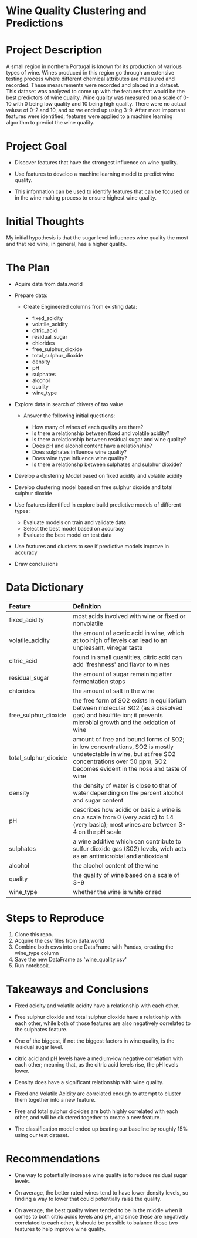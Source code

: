 # Wine Quality Clustering and Predictions
 
# Project Description

A small region in northern Portugal is known for its production of various types of wine. Wines produced in this region go through an extensive testing process where different chemical attributes are measured and recorded. These measurements were recorded and placed in a dataset. This dataset was analyzed to come up with the features that would be the best predictors of wine quality. Wine quality was measured on a scale of 0-10 with 0 being low quality and 10 being high quality. There were no actual valuse of 0-2 and 10, and so we ended up using 3-9. After most important features were identified, features were applied to a machine learning algorithm to predict the wine quality.

# Project Goal
 
* Discover features that have the strongest influence on wine quality.

* Use features to develop a machine learning model to predict wine quality.

* This information can be used to identify features that can be focused on in the wine making process to ensure highest wine quality.
 
# Initial Thoughts
 
My initial hypothesis is that the sugar level influences wine quality the most and that red wine, in general, has a higher quality.
 
# The Plan
 
* Aquire data from data.world
 
* Prepare data:

   * Create Engineered columns from existing data:

       * fixed_acidity
       * volatile_acidity
       * citric_acid
       * residual_sugar
       * chlorides
       * free_sulphur_dioxide
       * total_sulphur_dioxide
       * density
       * pH
       * sulphates
       * alcohol
       * quality
       * wine_type
 
* Explore data in search of drivers of tax value

   * Answer the following initial questions:
   
      * How many of wines of each quality are there?
      * Is there a relationship between fixed and volatile acidity?
      * Is there a relationship between residual sugar and wine quality?
      * Does pH and alcohol content have a relationship?
      * Does sulphates influence wine quality?
      * Does wine type influence wine quality?
      * Is there a relationshp between sulphates and sulphur dioxide?
      
* Develop a clustering Model based on fixed acidity and volatile acidity
* Develop clustering model based on free sulphur dioxide and total sulphur dioxide
  
* Use features identified in explore build predictive models of different types:

   * Evaluate models on train and validate data
   * Select the best model based on accuracy
   * Evaluate the best model on test data

* Use features and clusters to see if predictive models improve in accuracy

* Draw conclusions
 
# Data Dictionary

| Feature | Definition |
|:--------|:-----------|
|fixed_acidity| most acids involved with wine or fixed or nonvolatile|
|volatile_acidity| the amount of acetic acid in wine, which at too high of levels can lead to an unpleasant, vinegar taste|
|citric_acid| found in small quantities, citric acid can add 'freshness' and flavor to wines|
|residual_sugar| the amount of sugar remaining after fermentation stops|
|chlorides| the amount of salt in the wine|
|free_sulphur_dioxide|the free form of SO2 exists in equilibrium between molecular SO2 (as a dissolved gas) and bisulfite ion; it prevents microbial growth and the oxidation of wine|
|total_sulphur_dioxide| amount of free and bound forms of S02; in low concentrations, SO2 is mostly undetectable in wine, but at free SO2 concentrations over 50 ppm, SO2 becomes evident in the nose and taste of wine|
|density|the density of water is close to that of water depending on the percent alcohol and sugar content|
|pH| describes how acidic or basic a wine is on a scale from 0 (very acidic) to 14 (very basic); most wines are between 3-4 on the pH scale|
|sulphates|a wine additive which can contribute to sulfur dioxide gas (S02) levels, wich acts as an antimicrobial and antioxidant|
|alcohol|the alcohol content of the wine|
|quality|the quality of wine based on a scale of 3-9|
|wine_type|whether the wine is white or red|


# Steps to Reproduce

1) Clone this repo.
2) Acquire the csv files from data.world
3) Combine both csvs into one DataFrame with Pandas, creating the wine_type column
4) Save the new DataFrame as 'wine_quality.csv'
5) Run notebook.
 
# Takeaways and Conclusions

- Fixed acidity and volatile acidity have a relationship with each other.
    
- Free sulphur dioxide and total sulphur dioxide have a relatioship with each other, while both of those features are also negatively correlated to the sulphates feature.
    
- One of the biggest, if not the biggest factors in wine quality, is the residual sugar level.

- citric acid and pH levels have a medium-low negative correlation with each other; meaning that, as the citric acid levels rise, the pH levels lower.
    
- Density does have a significant relationship with wine quality.

- Fixed and Volatile Acidity are correlated enough to attempt to cluster them together into a new feature.

- Free and total sulphur dioxides are both highly correlated with each other, and will be clustered together to create a new feature.

- The classification model ended up beating our baseline by roughly 15% using our test dataset.
 
# Recommendations

- One way to potentially increase wine quality is to reduce residual sugar levels.

- On average, the better rated wines tend to have lower density levels, so finding a way to lower that could potentially raise the quality.

- On average, the best quality wines tended to be in the middle when it comes to both citric acids levels and pH, and since these are negatively correlated to each other, it should be possible to balance those two features to help improve wine quality.